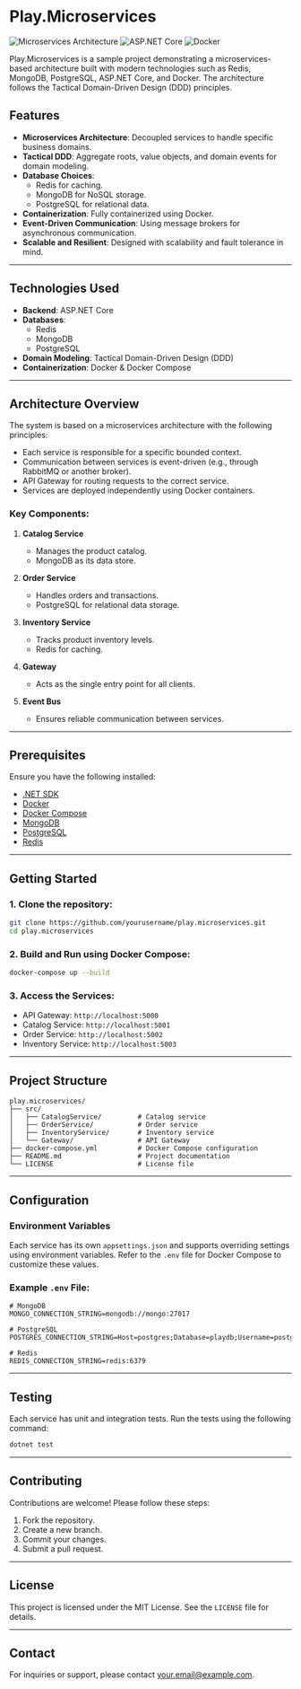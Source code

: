 # Play.Microservices 

![Microservices Architecture](https://img.shields.io/badge/microservices-DDD-blue)
![ASP.NET Core](https://img.shields.io/badge/ASP.NET-Core-orange)
![Docker](https://img.shields.io/badge/Docker-Containerization-lightblue)

Play.Microservices is a sample project demonstrating a microservices-based architecture built with modern technologies such as Redis, MongoDB, PostgreSQL, ASP.NET Core, and Docker. The architecture follows the Tactical Domain-Driven Design (DDD) principles.

## Features
- **Microservices Architecture**: Decoupled services to handle specific business domains.
- **Tactical DDD**: Aggregate roots, value objects, and domain events for domain modeling.
- **Database Choices**:
  - Redis for caching.
  - MongoDB for NoSQL storage.
  - PostgreSQL for relational data.
- **Containerization**: Fully containerized using Docker.
- **Event-Driven Communication**: Using message brokers for asynchronous communication.
- **Scalable and Resilient**: Designed with scalability and fault tolerance in mind.

---

## Technologies Used
- **Backend**: ASP.NET Core
- **Databases**:
  - Redis
  - MongoDB
  - PostgreSQL
- **Domain Modeling**: Tactical Domain-Driven Design (DDD)
- **Containerization**: Docker & Docker Compose

---

## Architecture Overview
The system is based on a microservices architecture with the following principles:

- Each service is responsible for a specific bounded context.
- Communication between services is event-driven (e.g., through RabbitMQ or another broker).
- API Gateway for routing requests to the correct service.
- Services are deployed independently using Docker containers.

### Key Components:
1. **Catalog Service**
   - Manages the product catalog.
   - MongoDB as its data store.

2. **Order Service**
   - Handles orders and transactions.
   - PostgreSQL for relational data storage.

3. **Inventory Service**
   - Tracks product inventory levels.
   - Redis for caching.

4. **Gateway**
   - Acts as the single entry point for all clients.

5. **Event Bus**
   - Ensures reliable communication between services.

---

## Prerequisites
Ensure you have the following installed:

- [.NET SDK](https://dotnet.microsoft.com/download)
- [Docker](https://www.docker.com/)
- [Docker Compose](https://docs.docker.com/compose/)
- [MongoDB](https://www.mongodb.com/try/download/community)
- [PostgreSQL](https://www.postgresql.org/download/)
- [Redis](https://redis.io/download)

---

## Getting Started
### 1. Clone the repository:
```bash
git clone https://github.com/yourusername/play.microservices.git
cd play.microservices
```

### 2. Build and Run using Docker Compose:
```bash
docker-compose up --build
```

### 3. Access the Services:
- API Gateway: `http://localhost:5000`
- Catalog Service: `http://localhost:5001`
- Order Service: `http://localhost:5002`
- Inventory Service: `http://localhost:5003`

---

## Project Structure
```
play.microservices/
├── src/
│   ├── CatalogService/         # Catalog service
│   ├── OrderService/           # Order service
│   ├── InventoryService/       # Inventory service
│   └── Gateway/                # API Gateway
├── docker-compose.yml          # Docker Compose configuration
├── README.md                   # Project documentation
└── LICENSE                     # License file
```

---

## Configuration
### Environment Variables
Each service has its own `appsettings.json` and supports overriding settings using environment variables. Refer to the `.env` file for Docker Compose to customize these values.

### Example `.env` File:
```env
# MongoDB
MONGO_CONNECTION_STRING=mongodb://mongo:27017

# PostgreSQL
POSTGRES_CONNECTION_STRING=Host=postgres;Database=playdb;Username=postgres;Password=password

# Redis
REDIS_CONNECTION_STRING=redis:6379
```

---

## Testing
Each service has unit and integration tests. Run the tests using the following command:

```bash
dotnet test
```

---

## Contributing
Contributions are welcome! Please follow these steps:
1. Fork the repository.
2. Create a new branch.
3. Commit your changes.
4. Submit a pull request.

---

## License
This project is licensed under the MIT License. See the `LICENSE` file for details.

---

## Contact
For inquiries or support, please contact [your.email@example.com](mailto:your.email@example.com).
